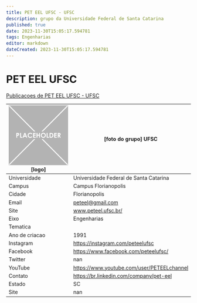 ```yaml
---
title: PET EEL UFSC - UFSC
description: grupo da Universidade Federal de Santa Catarina
published: true
date: 2023-11-30T15:05:17.594781
tags: Engenharias
editor: markdown
dateCreated: 2023-11-30T15:05:17.594781
---
```


# PET EEL UFSC

[Publicacoes de PET EEL UFSC - UFSC](/atividade/75PETEELUFSCUFSC/feed)

| ![placeholder.png](/placeholder.png) [logo] | [foto do grupo] UFSC         |
| ------------------------------------------- | ------------------------------------------------- |
| Universidade                                | Universidade Federal de Santa Catarina      |
| Campus                                      | Campus Florianopolis            |
| Cidade                                      | Florianopolis             |
| Email                                       | peteel@gmail.com             |
| Site                                        | www.peteel.ufsc.br/              |
| Eixo                                        | Engenharias              |
| Tematica                                    |           |
| Ano de criacao                              | 1991        |
| Instagram                                   | https://instagram.com/peteelufsc         |
| Facebook                                    | https://www.facebook.com/peteelufsc/          |
| Twitter                                     | nan           |
| YouTube                                     | https://www.youtube.com/user/PETEELchannel           |
| Contato                                     | https://br.linkedin.com/company/pet-eel         |
| Estado                                      |  SC            |
| Site                                        | nan |
